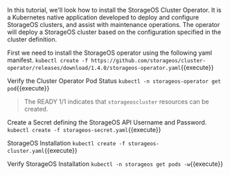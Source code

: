 In this tutorial, we'll look how to install the StorageOS Cluster Operator. It is a Kubernetes native application developed to deploy and configure StorageOS clusters, and assist with maintenance operations. The operator will deploy a StorageOS cluster based on the configuration specified in the cluster definition.


First we need to install the StorageOS operator using the following yaml manifest.
`kubectl create -f https://github.com/storageos/cluster-operator/releases/download/1.4.0/storageos-operator.yaml`{{execute}}

Verify the Cluster Operator Pod Status
`kubectl -n storageos-operator get pod`{{execute}}

> The READY 1/1 indicates that `storageoscluster` resources can be created.

Create a Secret defining the StorageOS API Username and Password.
`kubectl create -f storageos-secret.yaml`{{execute}}

StorageOS Installation
`kubectl create -f storageos-cluster.yaml`{{execute}}

Verify StorageOS Installation
`kubectl -n storageos get pods -w`{{execute}}